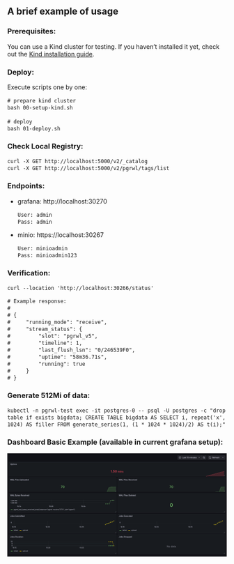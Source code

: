 ## A brief example of usage

### Prerequisites:

You can use a Kind cluster for testing. If you haven’t installed it yet, check out
the [Kind installation guide](https://kind.sigs.k8s.io/).

### Deploy:

Execute scripts one by one:

```
# prepare kind cluster
bash 00-setup-kind.sh

# deploy
bash 01-deploy.sh
```

### Check Local Registry:

```
curl -X GET http://localhost:5000/v2/_catalog
curl -X GET http://localhost:5000/v2/pgrwl/tags/list
```

### Endpoints:

- grafana: http://localhost:30270

  ```
  User: admin
  Pass: admin
  ```

- minio: https://localhost:30267

  ```
  User: minioadmin
  Pass: minioadmin123
  ```

### Verification:

```
curl --location 'http://localhost:30266/status'
```

```
# Example response:
#
# {
#     "running_mode": "receive",
#     "stream_status": {
#         "slot": "pgrwl_v5",
#         "timeline": 1,
#         "last_flush_lsn": "0/246539F0",
#         "uptime": "58m36.71s",
#         "running": true
#     }
# }
```

### Generate 512Mi of data:

```
kubectl -n pgrwl-test exec -it postgres-0 -- psql -U postgres -c "drop table if exists bigdata; CREATE TABLE bigdata AS SELECT i, repeat('x', 1024) AS filler FROM generate_series(1, (1 * 1024 * 1024)/2) AS t(i);"
```

### Dashboard Basic Example (available in current grafana setup):

![Basic Dashboard](https://github.com/hashmap-kz/assets/blob/main/pgrwl/dashboards/01-basic.png)

